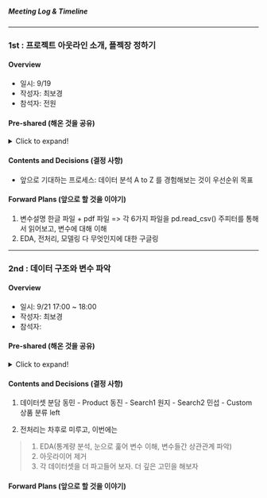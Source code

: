 ##### Meeting Log & Timeline
---

### 1st : 프로젝트 아웃라인 소개, 플젝장 정하기
#### Overview
- 일시: 9/19
- 작성자: 최보경  
- 참석자: 전원

#### Pre-shared (해온 것을 공유)
<details>
  <summary> Click to expand! </summary>
  1. 데이터셋 소개자료
  2. 지난 프로젝트에서의 방황 이야기
</details>

#### Contents and Decisions (결정 사항)
- 앞으로 기대하는 프로세스: 데이터 분석 A to Z 를 경험해보는 것이 우선순위 목표

#### Forward Plans (앞으로 할 것을 이야기)
1. 변수설명 한글 파일 + pdf 파일 
   => 각 6가지 파일을 pd.read_csv()
   주피터를 통해서 읽어보고, 변수에 대해 이해
2. EDA, 전처리, 모델링 다 무엇인지에 대한 구글링

---
### 2nd : 데이터 구조와 변수 파악

#### Overview
* 일시: 9/21 17:00 ~ 18:00
* 작성자: 최보경
* 참석자:

#### Pre-shared (해온 것을 공유)
<details>
  <summary> Click to expand! </summary>

- 데이터셋에 대한 생각, 모르는 것
 동민: session 데이터셋에서 sess_seq sess_id 가 헷갈린다. session이 어렵다.
 동진: 결과적으로 상품 구매를 유도하는데, hit을 어떻게 유도할 수 있을까? 선후관계를 어떻게 파악할 수 있을까? hit 상품 구매 최소 단위
 원지: 
 한 명의 방문자여도 여러개의 adid. 세션 단위를 한 사람으로 카운트해도 괜찮을까?
 검색어 관련 데이터셋은 EDA가 어렵지 않을까?
 
- EDA, 전처리 프로세스에 대한 구글링
 리서치 자료는 공유
 http://www.dodomira.com/2016/10/20/how_to_eda/
 https://towardsdatascience.com/a-gentle-introduction-to-exploratory-data-analysis-f11d843b8184
 https://eda-ai-lab.tistory.com/13
 https://wanzargen.tistory.com/1
  
</details>

#### Contents and Decisions (결정 사항)

1. 데이터셋 분담
동민 - Product
동진 - Search1
원지 - Search2
민섭 - Custom
상품 분류 left

2. 전처리는 차후로 미루고, 이번에는
> 1) EDA(통계량 분석, 눈으로 훑어 변수 이해, 변수들간 상관관계 파악)
> 2) 아웃라이어 제거
> 3) 각 데이터셋을 더 파고들어 보자. 더 깊은 고민을 해보자


#### Forward Plans (앞으로 할 것을 이야기)




